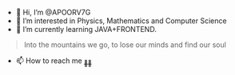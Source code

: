 - 👋 Hi, I’m @APOORV7G
- 👀 I’m interested in Physics, Mathematics and Computer Science
- 🌱 I’m currently learning JAVA+FRONTEND.
<!---- 💞️ I’m looking to collaborate on --->
> Into the mountains we go, to lose our minds and find our soul
- 📫 How to reach me [<sub>👨‍🎓</sub>](https://apoorv7g.github.io/portfolio/)
<!---
APOORV7G/APOORV7G is a ✨ special ✨ repository because its `README.md` (this file) appears on your GitHub profile.
You can click the Preview link to take a look at your changes.
--->
